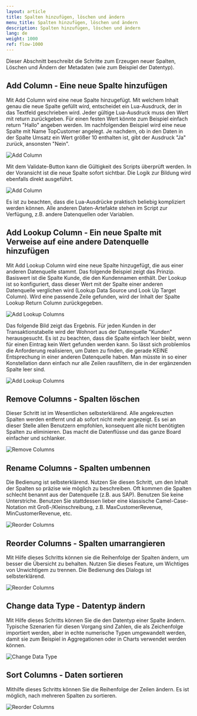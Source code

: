 ```yaml
---
layout: article
title: Spalten hinzufügen, löschen und ändern
menu_title: Spalten hinzufügen, löschen und ändern
description: Spalten hinzufügen, löschen und ändern
lang: de
weight: 1000
ref: flow-1000
---
```

Dieser Abschnitt beschreibt die Schritte zum Erzeugen neuer Spalten, Löschen und Ändern der Metadaten (wie zum Beispiel der Datentyp).

## Add Column - Eine neue Spalte hinzufügen

Mit Add Column wird eine neue Spalte hinzugefügt. Mit welchem Inhalt genau die neue Spalte gefüllt wird, entscheidet ein Lua-Ausdruck, der in das Textfeld geschrieben wird. Jeder gültige Lua-Ausdruck muss den Wert mit return zurückgeben. Für einen festen Wert könnte zum Beispiel einfach return "Hallo" angeben werden. Im nachfolgenden Beispiel wird eine neue Spalte mit Name TopCustomer angelegt. Je nachdem, ob in den Daten in der Spalte Umsatz ein Wert größer 10 enthalten ist, gibt der Ausdruck "Ja" zurück, ansonsten "Nein".

![Add Column](/assets/images/dataflows/dataflows-add-column01.png)

Mit dem Validate-Button kann die Gültigkeit des Scripts überprüft werden. In der Voransicht ist die neue Spalte sofort sichtbar. Die Logik zur Bildung wird ebenfalls direkt ausgeführt.

![Add Column](/assets/images/dataflows/dataflows-add-column02.png)

Es ist zu beachten, dass die Lua-Ausdrücke praktisch beliebig kompliziert werden können. Alle anderen Daten-Artefakte stehen im Script zur Verfügung, z.B. andere Datenquellen oder Variablen.

## Add Lookup Column - Ein neue Spalte mit Verweise auf eine andere Datenquelle hinzufügen

Mit Add Lookup Column wird eine neue Spalte hinzugefügt, die aus einer anderen Datenquelle stammt. Das folgende Beispiel zeigt das Prinzip. Basiswert ist die Spalte Kunde, die den Kundennamen enthält. Der Lookup ist so konfiguriert, dass dieser Wert mit der Spalte einer anderen Datenquelle verglichen wird (Lookup Data Source und Look Up Target Column). Wird eine passende Zeile gefunden, wird der Inhalt der Spalte Lookup Return Column zurückgegeben.

![Add Lookup Columns](/assets/images/dataflows/dataflows-add-lookup-column01.png)

Das folgende Bild zeigt das Ergebnis. Für jeden Kunden in der Transaktionstabelle wird der Wohnort aus der Datenquelle "Kunden" herausgesucht. Es ist zu beachten, dass die Spalte einfach leer bleibt, wenn für einen Eintrag kein Wert gefunden werden kann. So lässt sich problemlos die Anforderung realisieren, um Daten zu finden, die gerade KEINE Entsprechung in einer anderen Datenquelle haben. Man müsste in so einer Konstellation dann einfach nur alle Zeilen rausfiltern, die in der ergänzenden Spalte leer sind.

![Add Lookup Columns](/assets/images/dataflows/dataflows-add-lookup-column02.png)

## Remove Columns - Spalten löschen

Dieser Schritt ist im Wesentlichen selbsterklärend. Alle angekreuzten Spalten werden entfernt und ab sofort nicht mehr angezeigt. Es sei an dieser Stelle allen Benutzern empfohlen, konsequent alle nicht benötigten Spalten zu eliminieren. Das macht die Datenflüsse und das ganze Board einfacher und schlanker.

![Remove Columns](/assets/images/dataflows/dataflows-remove-column01.png)

## Rename Columns - Spalten umbennen

Die Bedienung ist selbsterklärend. Nutzen Sie diesen Schritt, um den Inhalt der Spalten so präzise wie möglich zu beschreiben. Oft kommen die Spalten schlecht benannt aus der Datenquelle (z.B. aus SAP). Benutzen Sie keine Unterstriche. Benutzen Sie stattdessen lieber eine klassische Camel-Case-Notation mit Groß-/Kleinschreibung, z.B. MaxCustomerRevenue, MinCustomerRevenue, etc.

![Reorder Columns](/assets/images/dataflows/dataflows-rename-column01.png)

## Reorder Columns - Spalten umarrangieren

Mit Hilfe dieses Schritts können sie die Reihenfolge der Spalten ändern, um besser die Übersicht zu behalten. Nutzen Sie dieses Feature, um Wichtiges von Unwichtigem zu trennen. Die Bedienung des Dialogs ist selbsterklärend.

![Reorder Columns](/assets/images/dataflows/dataflows-reorder-column01.png)

## Change data Type - Datentyp ändern

Mit Hilfe dieses Schritts können Sie die den Datentyp einer Spalte ändern. Typische Szenarien für diesen Vorgang sind Zahlen, die als Zeichenfolge importiert werden, aber in echte numerische Typen umgewandelt werden, damit sie zum Beispiel in Aggregationen oder in Charts verwendet werden können.

![Change Data Type](/assets/images/dataflows/dataflows-change-datatype01.png)

## Sort Columns - Daten sortieren

Mithilfe dieses Schritts können Sie die Reihenfolge der Zeilen ändern. Es ist möglich, nach mehreren Spalten zu sortieren.

![Reorder Columns](/assets/images/dataflows/dataflows-sort-column01.png)